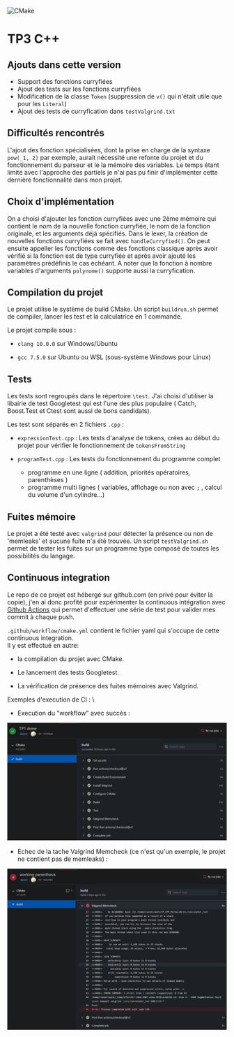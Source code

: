 ![CMake](https://github.com/Mich3l14/TP_CPP_M1/workflows/CMake/badge.svg)
# TP3 C++

## Ajouts dans cette version
  - Support des fonctions curryfiées
  - Ajout des tests sur les fonctions curryfiées
  - Modification de la classe `Token` (suppression de `v()` qui n'était utile que pour les `Literal`)
  - Ajout des tests de curryfication dans `testValgrind.txt`

## Difficultés rencontrés

L'ajout des fonction spécialisées, dont la prise en charge de la syntaxe `pow(_1, 2)` par exemple, aurait nécessité une refonte du projet et du fonctionnement du parseur et le la mémoire des variables. Le temps étant limité avec l'approche des partiels je n'ai pas pu finir d'implémenter cette dernière fonctionnalité dans mon projet. 

## Choix d'implémentation

On a choisi d'ajouter les fonction curryfiées avec une 2ème mémoire qui contient le nom de la nouvelle fonction curryfiée, le nom de la fonction originale, et les arguments déjà spécifiés.
Dans le lexer, la création de nouvelles fonctions curryfiées se fait avec `handleCurryfied()`. On peut ensuite appeller les fonctions comme des fonctions classique après avoir vérifié si la fonction est de type curryfiée et après avoir ajouté les paramètres prédéfinis le cas échéant. A noter que la fonction à nombre variables d'arguments `polynome()` supporte aussi la curryfication.

## Compilation du projet

Le projet utilise le système de build CMake.
Un script `buildrun.sh` permet de compiler, lancer les test et la calculatrice en 1 commande.

Le projet compile sous :

- `clang 10.0.0` sur Windows/Ubuntu
  
- `gcc 7.5.0` sur Ubuntu ou WSL (sous-système Windows pour Linux)

## Tests

Les tests sont regroupés dans le répertoire `\test`. J'ai choisi d'utiliser la libairie de test Googletest qui est l'une des plus populaire ( Catch, Boost.Test et Ctest sont aussi de bons candidats).

Les test sont séparés en 2 fichiers `.cpp` :

- `expressionTest.cpp` : Les tests d'analyse de tokens, crées au début du projet pour vérifier le   fonctionnement de `tokensFromString`

- `programTest.cpp` : Les tests du fonctionnement du programme complet
  - programme en une ligne ( addition, priorités opératoires, parenthèses )
  - programme multi lignes ( variables, affichage ou non avec `;` , calcul du volume d'un cylindre...)

## Fuites mémoire

Le projet a été testé avec `valgrind` pour détecter la présence ou non de 'memleaks' et aucune fuite n'a été trouvée.
Un script `testValgrind.sh` permet de tester les fuites sur un programme type composé de toutes les possibilités du langage. 

## Continuous integration

Le repo de ce projet est hébergé sur github.com (en privé pour éviter la copie), j'en ai donc profité pour expérimenter la continuous intégration avec <a href="https://github.com/features/actions"> Github Actions</a> qui permet d'effectuer une série de test pour valider mes commit à chaque push.

`.github/workflow/cmake.yml` contient le fichier yaml qui s'occupe de cette continuous integration.\
Il y est effectué en autre:

- la compilation du projet avec CMake.

- Le lancement des tests Googletest.

- La vérification de présence des fuites mémoires avec Valgrind.

Exemples d'execution de CI : \

- Execution du "workflow" avec succès :

![Execution du "workflow" avec succès](.markdown/succes.png)

- Echec de la tache Valgrind Memcheck (ce n'est qu'un exemple, le projet ne contient pas de memleaks) :

![Echec de la tache Valgrind Memcheck](.markdown/echec.png)